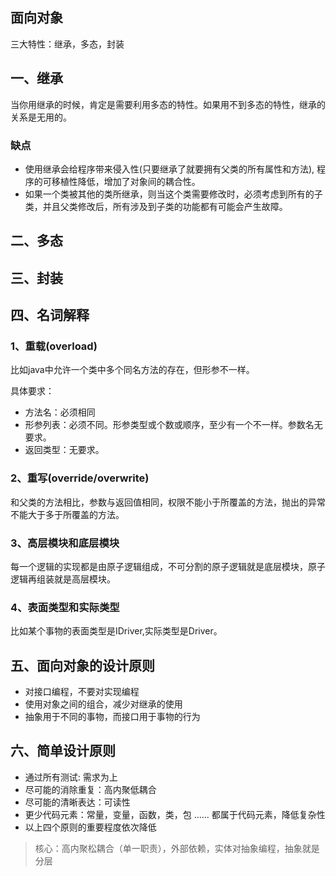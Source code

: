 ## 面向对象
三大特性：继承，多态，封装

## 一、继承

当你用继承的时候，肯定是需要利用多态的特性。如果用不到多态的特性，继承的关系是无用的。

### 缺点

* 使用继承会给程序带来侵入性(只要继承了就要拥有父类的所有属性和方法), 程序的可移植性降低，增加了对象间的耦合性。
* 如果一个类被其他的类所继承，则当这个类需要修改时，必须考虑到所有的子类，并且父类修改后，所有涉及到子类的功能都有可能会产生故障。

## 二、多态

## 三、封装

## 四、名词解释
### 1、重载(overload)
比如java中允许一个类中多个同名方法的存在，但形参不一样。

具体要求：
* 方法名：必须相同
* 形参列表：必须不同。形参类型或个数或顺序，至少有一个不一样。参数名无要求。
* 返回类型：无要求。

### 2、重写(override/overwrite)

和父类的方法相比，参数与返回值相同，权限不能小于所覆盖的方法，抛出的异常不能大于多于所覆盖的方法。

### 3、高层模块和底层模块

每一个逻辑的实现都是由原子逻辑组成，不可分割的原子逻辑就是底层模块，原子逻辑再组装就是高层模块。

### 4、表面类型和实际类型

比如某个事物的表面类型是IDriver,实际类型是Driver。

## 五、面向对象的设计原则

- 对接口编程，不要对实现编程
- 使用对象之间的组合，减少对继承的使用
- 抽象用于不同的事物，而接口用于事物的行为

## 六、简单设计原则

- 通过所有测试: 需求为上
- 尽可能的消除重复：高内聚低耦合
- 尽可能的清晰表达：可读性
- 更少代码元素：常量，变量，函数，类，包 …… 都属于代码元素，降低复杂性
- 以上四个原则的重要程度依次降低

>  核心：高内聚松耦合（单一职责），外部依赖，实体对抽象编程，抽象就是分层
